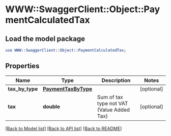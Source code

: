 # WWW::SwaggerClient::Object::PaymentCalculatedTax

## Load the model package
```perl
use WWW::SwaggerClient::Object::PaymentCalculatedTax;
```

## Properties
Name | Type | Description | Notes
------------ | ------------- | ------------- | -------------
**tax_by_type** | [**PaymentTaxByType**](PaymentTaxByType.md) |  | [optional] 
**tax** | **double** | Sum of tax type not VAT (Value Added Tax) | [optional] 

[[Back to Model list]](../README.md#documentation-for-models) [[Back to API list]](../README.md#documentation-for-api-endpoints) [[Back to README]](../README.md)


